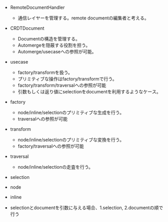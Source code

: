 - RemoteDocumentHandler
  - 通信レイヤーを管理する。remote documentの編集者と考える。
- CRDTDocument
  - Documentの構造を管理する。
  - Automergeを隠蔽する役割を担う。
  - Automerge/usecaseへの参照が可能。
- usecase
  - factory/transformを扱う。
  - プリミティブな操作はfactory/transformで行う。
  - factory/transform/traversalへの参照が可能
  - 引数もしくは返り値にselectionをdocumentを利用するようなケース。
- factory
  - node/inline/selectionのプリミティブな生成を行う。
  - traversalへの参照が可能
- transform
  - node/inline/selectionのプリミティブな変換を行う。
  - factory/traversalへの参照が可能
- traversal
  - node/inline/selectionの走査を行う。
- selection
- node
- inline

- selectionとdocumentを引数に与える場合、1.selection, 2.documentの順で行う
